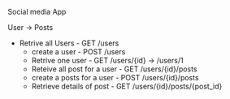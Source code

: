 Social media App

User -> Posts

- Retrive all Users   - GET /users
  - create a user      - POST /users
  - Retrive one user    - GET /users/{id}  -> /users/1
  - Reteive all post for a user  - GET /users/{id}/posts
  - create a posts for a user  - POST /users/{id}/posts
  - Retrieve details of post - GET /users/{id}/posts/{post_id}

